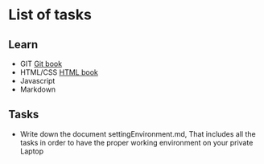 # List of tasks

## Learn 

* GIT [Git book](https://github.com/progit/progit2/releases/download/2.0.0/progit-2.0.0.pdf)
* HTML/CSS [HTML book](http://www.wufai.edu.tw/%E7%B6%B2%E9%A0%81%E6%8A%80%E8%A1%93%E4%B8%AD%E5%BF%83/datasheet/HTML%20and%20CSS%20design%20and%20build%20websites.pdf)
* Javascript
* Markdown

## Tasks

* Write down the document settingEnvironment.md, That includes all the tasks in order to have the proper working environment on your private Laptop